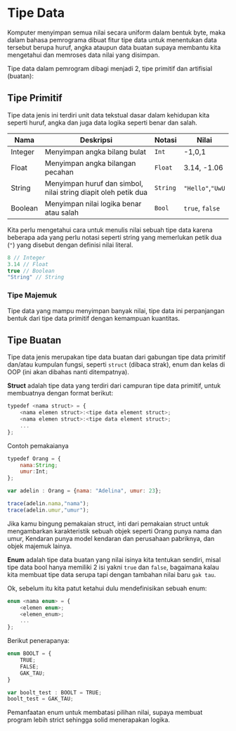 # Tipe Data

Komputer menyimpan semua nilai secara uniform dalam bentuk byte, maka dalam bahasa pemrograma dibuat fitur tipe data untuk menentukan data tersebut berupa huruf, angka ataupun data buatan supaya membantu kita mengetahui dan memroses data nilai yang disimpan.

Tipe data dalam pemrogram dibagi menjadi 2, tipe primitif dan artifisial (buatan):

## Tipe Primitif

Tipe data jenis ini terdiri unit data tekstual dasar dalam kehidupan kita seperti huruf, angka dan juga data logika seperti benar dan salah.

|Nama| Deskripsi | Notasi | Nilai|
|--|--|--|--|
| Integer | Menyimpan angka bilang bulat | `Int` | -1,0,1 |
| Float | Menyimpan angka bilangan pecahan | `Float` | 3.14, -1.06 |
| String | Menyimpan huruf dan simbol, nilai string diapit oleh petik dua | `String` | `"Hello"`,`"UwU` |
| Boolean | Menyimpan nilai logika benar atau salah | `Bool` | `true`, `false` |

Kita perlu mengetahui cara untuk menulis nilai sebuah tipe data karena beberapa ada yang perlu notasi seperti string yang memerlukan petik dua (`"`) yang disebut dengan definisi nilai literal.

```javascript
8 // Integer
3.14 // Float
true // Boolean
"String" // String
```

### Tipe Majemuk

Tipe data yang mampu menyimpan banyak nilai, tipe data ini perpanjangan bentuk dari tipe data primitif dengan kemampuan kuantitas.


## Tipe Buatan

Tipe data jenis merupakan tipe data buatan dari gabungan tipe data primitif dan/atau kumpulan fungsi, seperti `struct` (dibaca strak), enum dan kelas di OOP (ini akan dibahas nanti ditempatnya).

**Struct** adalah tipe data yang terdiri dari campuran tipe data primitif, untuk membuatnya dengan format berikut:

```javascript
typedef <nama struct> = {
    <nama elemen struct>:<tipe data element struct>;
    <nama elemen struct>:<tipe data element struct>;
    ...
};
```

Contoh pemakaianya

```javascript
typedef Orang = {
    nama:String;
    umur:Int;
};

var adelin : Orang = {nama: "Adelina", umur: 23};

trace(adelin.nama,"nama");
trace(adelin.umur,"umur");
```

Jika kamu bingung pemakaian struct, inti dari pemakaian struct untuk mengambarkan karakteristik sebuah objek seperti Orang punya nama dan umur, Kendaran punya model kendaran dan perusahaan pabriknya, dan objek majemuk lainya.

**Enum** adalah tipe data buatan yang nilai isinya kita tentukan sendiri, misal tipe data bool hanya memiliki 2 isi yakni `true` dan `false`, bagaimana kalau kita membuat tipe data serupa tapi dengan tambahan nilai baru `gak tau`. 

Ok, sebelum itu kita patut ketahui dulu mendefinisikan sebuah enum:

```javascript
enum <nama enum> = {
    <elemen enum>;
    <elemen_enum>;
    ...
};
```

Berikut penerapanya:

```javascript
enum BOOLT = {
    TRUE;
    FALSE;
    GAK_TAU;
}

var boolt_test : BOOLT = TRUE;
boolt_test = GAK_TAU;
```

Pemanfaatan enum untuk membatasi pilihan nilai, supaya membuat program lebih strict sehingga solid menerapakan logika.